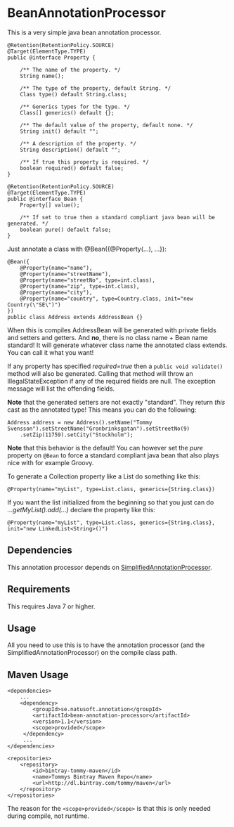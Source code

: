 # BeanAnnotationProcessor

This is a very simple java bean annotation processor. 

    @Retention(RetentionPolicy.SOURCE)
    @Target(ElementType.TYPE)
    public @interface Property {
    
        /** The name of the property. */
        String name();
    
        /** The type of the property, default String. */
        Class type() default String.class;
    
        /** Generics types for the type. */
        Class[] generics() default {};

        /** The default value of the property, default none. */
        String init() default "";
    
        /** A description of the property. */
        String description() default "";
    
        /** If true this property is required. */
        boolean required() default false;
    }

    @Retention(RetentionPolicy.SOURCE)
    @Target(ElementType.TYPE)
    public @interface Bean {
        Property[] value();
    
        /** If set to true then a standard compliant java bean will be generated. */
        boolean pure() default false;
    }

Just annotate a class with @Bean({@Property(...), ...}):

    @Bean({
        @Property(name="name"),
        @Property(name="streetName"),
        @Property(name="streetNo", type=int.class),
        @Property(name="zip", type=int.class),
        @Property(name="city"),
        @Property(name="country", type=Country.class, init="new Country(\"SE\")")
    })
    public class Address extends AddressBean {}

When this is compiles AddressBean will be generated with private fields and setters and getters. And **no**, there is no class name + Bean name standard! It will generate whatever class name the annotated class extends. You can call it what you want!

If any property has specified _required=true_ then a `public void validate()` method will also be generated. Calling that method will throw an IllegalStateException if any of the required fields are null. The exception message will list the offending fields.

**Note** that the generated setters are not exactly "standard". They return _this_ cast as the annotated type! This means you can do the following:

    Address address = new Address().setName("Tommy Svensson").setStreetName("Gronbrinksgatan").setStreetNo(9)
        .setZip(11759).setCity("Stockholm");

**Note** that this behavior is the default! You can however set the _pure_ property on `@Bean` to force a standard compliant java bean that also plays nice with for example Groovy. 

To generate a Collection property like a List do something like this:

    @Property(name="myList", type=List.class, generics={String.class})

If you want the list initialized from the beginning so that you just can do _...getMyList().add(...)_ declare the property like this:

    @Property(name="myList", type=List.class, generics={String.class}, init="new LinkedList<String>()")

## Dependencies

This annotation processor depends on [SimplifiedAnnotationProcessor](https://github.com/tombensve/SimplifiedAnnotationProcessor).

## Requirements

This requires Java 7 or higher.

## Usage

All you need to use this is to have the annotation processor (and the SimplifiedAnnotationProcessor) on the compile class path.

## Maven Usage

    <dependencies>
        ...
        <dependency>
            <groupId>se.natusoft.annotation</groupId>
            <artifactId>bean-annotation-processor</artifactId>
            <version>1.1</version>
            <scope>provided</scope>
         </dependency>
         ...
    </dependencies>

    <repositories>
        <repository>
            <id>bintray-tommy-maven</id>
            <name>Tommys Bintray Maven Repo</name>
            <url>http://dl.bintray.com/tommy/maven</url>
        </repository>
    </repositories>

The reason for the `<scope>provided</scope>` is that this is only needed during compile, not runtime.

